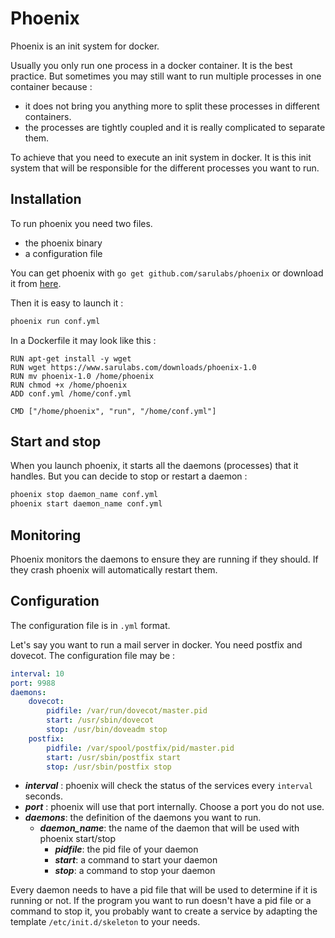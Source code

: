 # Phoenix

Phoenix is an init system for docker.

Usually you only run one process in a docker container. It is the best practice. But sometimes you may still want to run multiple processes in one container because :
- it does not bring you anything more to split these processes in different containers.
- the processes are tightly coupled and it is really complicated to separate them.

To achieve that you need to execute an init system in docker. It is this init system that will be responsible for the different processes you want to run.


## Installation

To run phoenix you need two files.
- the phoenix binary
- a configuration file

You can get phoenix with `go get github.com/sarulabs/phoenix` or download it from [here](https://www.sarulabs.com/downloads/phoenix-1.0).

Then it is easy to launch it :

```sh
phoenix run conf.yml
```

In a Dockerfile it may look like this :

```
RUN apt-get install -y wget
RUN wget https://www.sarulabs.com/downloads/phoenix-1.0
RUN mv phoenix-1.0 /home/phoenix
RUN chmod +x /home/phoenix
ADD conf.yml /home/conf.yml

CMD ["/home/phoenix", "run", "/home/conf.yml"]
```

## Start and stop

When you launch phoenix, it starts all the daemons (processes) that it handles. But you can decide to stop or restart a daemon :

```sh
phoenix stop daemon_name conf.yml
phoenix start daemon_name conf.yml
```

## Monitoring

Phoenix monitors the daemons to ensure they are running if they should. If they crash phoenix will automatically restart them.


## Configuration

The configuration file is in `.yml` format.

Let's say you want to run a mail server in docker. You need postfix and dovecot. The configuration file may be :

```yml
interval: 10
port: 9988
daemons:
    dovecot:
        pidfile: /var/run/dovecot/master.pid
        start: /usr/sbin/dovecot
        stop: /usr/bin/doveadm stop
    postfix:
        pidfile: /var/spool/postfix/pid/master.pid
        start: /usr/sbin/postfix start
        stop: /usr/sbin/postfix stop
```

- ***interval*** : phoenix will check the status of the services
every `interval` seconds.
- ***port*** : phoenix will use that port internally. Choose a port you do not use.
- ***daemons***: the definition of the daemons you want to run.
  - ***daemon_name***: the name of the daemon that will be used with phoenix start/stop
    - ***pidfile***: the pid file of your daemon
    - ***start***: a command to start your daemon
    - ***stop***: a command to stop your daemon

Every daemon needs to have a pid file that will be used to determine if it is running or not. If the program you want to run doesn't have a pid file or a command to stop it, you probably want to create a service by adapting the template `/etc/init.d/skeleton` to your needs.
